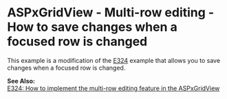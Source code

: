 # ASPxGridView - Multi-row editing - How to save changes when a focused row is changed


<p>This example is a modification of the <a href="https://www.devexpress.com/Support/Center/p/E324">E324</a> example that allows you to save changes when a focused row is changed.<strong></strong></p><p><strong></strong><strong>S</strong><strong>ee </strong><strong>Al</strong><strong>so</strong><strong>:</strong><strong><br />
</strong><a href="https://www.devexpress.com/Support/Center/p/E324">E324: How to implement the multi-row editing feature in the ASPxGridView</a></p>

<br/>


